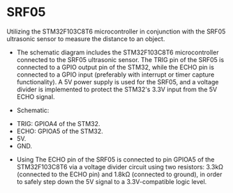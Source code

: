 # SRF05
Utilizing the STM32F103C8T6 microcontroller in conjunction with the SRF05 ultrasonic sensor to measure the distance to an object.

- The schematic diagram includes the STM32F103C8T6 microcontroller connected to the SRF05 ultrasonic sensor. The TRIG pin of the SRF05 is connected to a GPIO output pin of the STM32, while the ECHO pin is connected to a GPIO input (preferably with interrupt or timer capture functionality). A 5V power supply is used for the SRF05, and a voltage divider is implemented to protect the STM32's 3.3V input from the 5V ECHO signal.

- Schematic:
 + TRIG: GPIOA4 of the STM32.
 + ECHO: GPIOA5 of the STM32.
 + 5V.
 + GND.
 
- Using The ECHO pin of the SRF05 is connected to pin GPIOA5 of the STM32F103C8T6 via a voltage divider circuit using two resistors: 3.3kΩ (connected to the ECHO pin) and 1.8kΩ (connected to ground), in order to safely step down the 5V signal to a 3.3V-compatible logic level.
